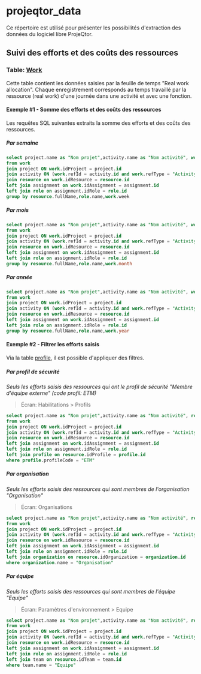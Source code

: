 # projeqtor_data

Ce répertoire est utilisé pour présenter les possibilités d'extraction des données du logiciel libre ProjeQtor.

## Suivi des efforts et des coûts des ressources

### Table: [Work](/table_work.md)

Cette table contient les données saisies par la feuille de temps "Real work allocation". Chaque enregistrement corresponds au temps travaillé par la ressource (real work) d'une journée dans une activité et avec une fonction.

#### Exemple #1 - Somme des efforts et des coûts des ressources 

Les requêtes SQL suivantes extraits la somme des efforts et des coûts des ressources.

##### Par semaine

```sql
select project.name as "Nom projet",activity.name as "Nom activité", work.week as "Semaine", resource.fullName as "Nom ressource",role.name as "Fonction",sum(work.work) as "Efforts",sum(work.cost) as "Coûts"
from work 
join project ON work.idProject = project.id
join activity ON (work.refId = activity.id and work.refType = "Activity")
join resource on work.idResource = resource.id
left join assignment on work.idAssignment = assignment.id
left join role on assignment.idRole = role.id
group by resource.fullName,role.name,work.week
```

##### Par mois

```sql
select project.name as "Nom projet",activity.name as "Nom activité", work.month as "Mois", resource.fullName as "Nom ressource",role.name as "Fonction",sum(work.work) as "Efforts",sum(work.cost) as "Coûts"
from work 
join project ON work.idProject = project.id
join activity ON (work.refId = activity.id and work.refType = "Activity")
join resource on work.idResource = resource.id
left join assignment on work.idAssignment = assignment.id
left join role on assignment.idRole = role.id
group by resource.fullName,role.name,work.month
```

##### Par année

```sql
select project.name as "Nom projet",activity.name as "Nom activité", work.year as "Année", resource.fullName as "Nom ressource",role.name as "Fonction",sum(work.work) as "Efforts",sum(work.cost) as "Coûts"
from work 
join project ON work.idProject = project.id
join activity ON (work.refId = activity.id and work.refType = "Activity")
join resource on work.idResource = resource.id
left join assignment on work.idAssignment = assignment.id
left join role on assignment.idRole = role.id
group by resource.fullName,role.name,work.year
```

#### Exemple #2 - Filtrer les efforts saisis

Via la table [profile](/table_profile.md), il est possible d'appliquer des filtres.

##### Par profil de sécurité

_Seuls les efforts saisis des ressources qui ont le profil de sécurité "Membre d'équipe externe" (code profil: ETM)_

> Écran: Habilitations > Profils


```sql
select project.name as "Nom projet",activity.name as "Nom activité", resource.fullName as "Nom ressource",role.name as "Fonction", work.workDate as "Journée",work.work as "Effort",work.cost as "Coût"
from work 
join project ON work.idProject = project.id
join activity ON (work.refId = activity.id and work.refType = "Activity")
join resource on work.idResource = resource.id
left join assignment on work.idAssignment = assignment.id
left join role on assignment.idRole = role.id
left join profile on resource.idProfile = profile.id
where profile.profileCode = "ETM"
```

##### Par organisation

_Seuls les efforts saisis des ressources qui sont membres de l'organisation "Organisation"_

> Écran: Organisations


```sql
select project.name as "Nom projet",activity.name as "Nom activité", resource.fullName as "Nom ressource",role.name as "Fonction", work.workDate as "Journée",work.work as "Effort",work.cost as "Coût"
from work 
join project ON work.idProject = project.id
join activity ON (work.refId = activity.id and work.refType = "Activity")
join resource on work.idResource = resource.id
left join assignment on work.idAssignment = assignment.id
left join role on assignment.idRole = role.id
left join organization on resource.idOrganization = organization.id
where organization.name = "Organisation"
```

##### Par équipe

_Seuls les efforts saisis des ressources qui sont membres de l'équipe "Equipe"_

> Écran: Paramètres d'environnement > Equipe

```sql
select project.name as "Nom projet",activity.name as "Nom activité", resource.fullName as "Nom ressource",role.name as "Fonction", work.workDate as "Journée",work.work as "Effort",work.cost as "Coût"
from work 
join project ON work.idProject = project.id
join activity ON (work.refId = activity.id and work.refType = "Activity")
join resource on work.idResource = resource.id
left join assignment on work.idAssignment = assignment.id
left join role on assignment.idRole = role.id
left join team on resource.idTeam = team.id
where team.name = "Equipe"
```
